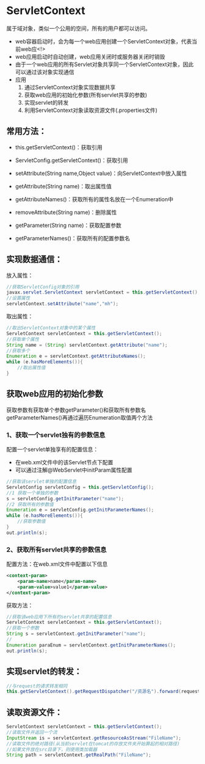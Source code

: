# ServletContext
属于域对象，类似一个公用的空间，所有的用户都可以访问。

* web容器启动时，会为每一个web应用创建一个ServletContext对象，代表当前web应<!>
* web应用启动时自动创建，web应用关闭时或服务器关闭时销毁
* 由于一个web应用的所有Servlet对象共享同一个ServletContext对象，因此可以通过该对象实现通信
* 应用
    1. 通过ServletContext对象实现数据共享
    2. 获取web应用的初始化参数(所有servlet共享的参数)
    3. 实现servlet的转发
    4. 利用ServletContext对象读取资源文件(.properties文件)

## 常用方法：
* this.getServletContext()：获取引用
* ServletConfig.getServletContext()：获取引用

* setAttribute(String name,Object value)：向ServletContext中放入属性
* getAttribute(String name)：取出属性值
* getAttributeNames()：获取所有的属性名放在一个Enumeration中
* removeAttribute(String name)：删除属性

* getParameter(String name)：获取配置参数
* getParameterNames()：获取所有的配置参数名



## 实现数据通信：
放入属性：
```java
//获取ServletConfig对象的引用
javax.servlet.ServletContext servletContext = this.getServletContext();
//设置属性
servletContext.setAttribute("name","mh");
```
取出属性：
```java
//取出ServletContext对象中的某个属性
ServletContext servletContext = this.getServletContext();
//获取单个属性
String name = (String) servletContext.getAttribute("name");
//获取多个
Enumeration e = servletContext.getAttributeNames();
while (e.hasMoreElements()){
    //取出属性值
}
```


## 获取web应用的初始化参数
获取参数有获取单个参数getParameter()和获取所有参数名getParameterNames()再通过遍历Enumeration取值两个方法

### 1、获取一个servlet独有的参数信息
配置一个servlet单独享有的配置信息：
* 在web.xml文件中的该Servlet节点下配置
* 可以通过注解@WebServlet中initParam属性配置
```java
//获取该servlet单独的配置信息
ServletConfig servletConfig = this.getServletConfig();
//1 获取一个单独的参数
s = servletConfig.getInitParameter("name");
//2 获取所有的参数值
Enumeration e = servletConfig.getInitParameterNames();
while (e.hasMoreElements()){
    //获取参数值
}
out.println(s);
```

### 2、获取所有servlet共享的参数信息
配置方法：在web.xml文件中配置以下信息
```xml
<context-param>
    <param-name>name</param-name>
    <param-value>value1</param-value>
</context-param>
```
获取方法：
```java
//获取该web应用下所有的servlet共享的配置信息
ServletContext servletContext = this.getServletContext();
//获取一个参数
String s = servletContext.getInitParameter("name");
//
Enumeration paraEnum = servletContext.getInitParameterNames();
out.println(s);
```

## 实现servlet的转发：
```java
//与request的请求转发相同
this.getServletContext().getRequestDispatcher("/资源名").forward(request,response);
```

## 读取资源文件：
```java
ServletContext servletContext = this.getServletContext();
//读取文件并返回一个流
InputStream is = servletContext.getResourceAsStream("FileName");
//读取文件的绝对路径(从当前servlet在tomcat的存放文件夹开始算起的相对路径)
//如果文件放在src目录下，则使用类加载器
String path = servletContext.getRealPath("FileName");
```
